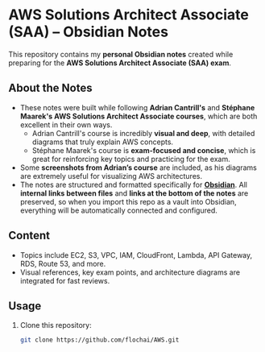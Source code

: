 # AWS Solutions Architect Associate (SAA) – Obsidian Notes

This repository contains my **personal Obsidian notes** created while preparing for the **AWS Solutions Architect Associate (SAA) exam**.

## About the Notes
- These notes were built while following **Adrian Cantrill's** and **Stéphane Maarek's AWS Solutions Architect Associate courses**, which are both excellent in their own ways.
  - Adrian Cantrill's course is incredibly **visual and deep**, with detailed diagrams that truly explain AWS concepts.
  - Stéphane Maarek's course is **exam-focused and concise**, which is great for reinforcing key topics and practicing for the exam.
- Some **screenshots from Adrian’s course** are included, as his diagrams are extremely useful for visualizing AWS architectures.
- The notes are structured and formatted specifically for **[Obsidian](https://obsidian.md/)**. All **internal links between files** and **links at the bottom of the notes** are preserved, so when you import this repo as a vault into Obsidian, everything will be automatically connected and configured.

## Content
- Topics include EC2, S3, VPC, IAM, CloudFront, Lambda, API Gateway, RDS, Route 53, and more.
- Visual references, key exam points, and architecture diagrams are integrated for fast reviews.

## Usage
1. Clone this repository:
   ```bash
   git clone https://github.com/flochai/AWS.git
